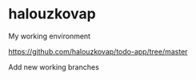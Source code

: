 # halouzkovap
My working environment

https://github.com/halouzkovap/todo-app/tree/master

Add new working branches

